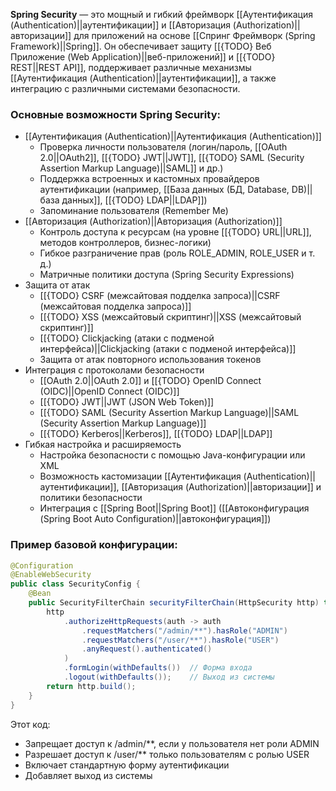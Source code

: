 
**Spring Security** — это мощный и гибкий фреймворк [[Аутентификация (Authentication)||аутентификации]] и [[Авторизация (Authorization)||авторизации]] для приложений на основе [[Спринг Фреймворк (Spring Framework)||Spring]]. Он обеспечивает защиту [[{TODO} Веб Приложение (Web Application)||веб-приложений]] и [[{TODO} REST||REST API]], поддерживает различные механизмы [[Аутентификация (Authentication)||аутентификации]], а также интеграцию с различными системами безопасности.

### Основные возможности Spring Security:

- [[Аутентификация (Authentication)||Аутентификация (Authentication)]]
	- Проверка личности пользователя (логин/пароль, [[OAuth 2.0||OAuth2]], [[{TODO} JWT||JWT]], [[{TODO} SAML (Security Assertion Markup Language)||SAML]] и др.)
	- Поддержка встроенных и кастомных провайдеров аутентификации (например, [[База данных (БД, Database, DB)||база данных]], [[{TODO} LDAP||LDAP]])
	- Запоминание пользователя (Remember Me)
- [[Авторизация (Authorization)||Авторизация (Authorization)]]
	- Контроль доступа к ресурсам (на уровне [[{TODO} URL||URL]], методов контроллеров, бизнес-логики)
	- Гибкое разграничение прав (роль ROLE_ADMIN, ROLE_USER и т. д.)
	- Матричные политики доступа (Spring Security Expressions)
- Защита от атак
	- [[{TODO} CSRF (межсайтовая подделка запроса)||CSRF (межсайтовая подделка запроса)]]
	- [[{TODO} XSS (межсайтовый скриптинг)||XSS (межсайтовый скриптинг)]]
	- [[{TODO} Clickjacking (атаки с подменой интерфейса)||Clickjacking (атаки с подменой интерфейса)]]
	- Защита от атак повторного использования токенов
- Интеграция с протоколами безопасности
	- [[OAuth 2.0||OAuth 2.0]] и [[{TODO} OpenID Connect (OIDC)||OpenID Connect (OIDC)]]
	- [[{TODO} JWT||JWT (JSON Web Token)]]
	- [[{TODO} SAML (Security Assertion Markup Language)||SAML (Security Assertion Markup Language)]]
	- [[{TODO} Kerberos||Kerberos]], [[{TODO} LDAP||LDAP]]
- Гибкая настройка и расширяемость
	- Настройка безопасности с помощью Java-конфигурации или XML
	- Возможность кастомизации [[Аутентификация (Authentication)||аутентификации]], [[Авторизация (Authorization)||авторизации]] и политики безопасности
	- Интеграция с [[Spring Boot||Spring Boot]] ([[Автоконфигурация (Spring Boot Auto Configuration)||автоконфигурация]])


### Пример базовой конфигурации:

```java
@Configuration
@EnableWebSecurity
public class SecurityConfig {
    @Bean
    public SecurityFilterChain securityFilterChain(HttpSecurity http) throws Exception {
        http
            .authorizeHttpRequests(auth -> auth
                .requestMatchers("/admin/**").hasRole("ADMIN")
                .requestMatchers("/user/**").hasRole("USER")
                .anyRequest().authenticated()
            )
            .formLogin(withDefaults())  // Форма входа
            .logout(withDefaults());    // Выход из системы
        return http.build();
    }
}
```

Этот код:
- Запрещает доступ к /admin/**, если у пользователя нет роли ADMIN
- Разрешает доступ к /user/** только пользователям с ролью USER
- Включает стандартную форму аутентификации
- Добавляет выход из системы